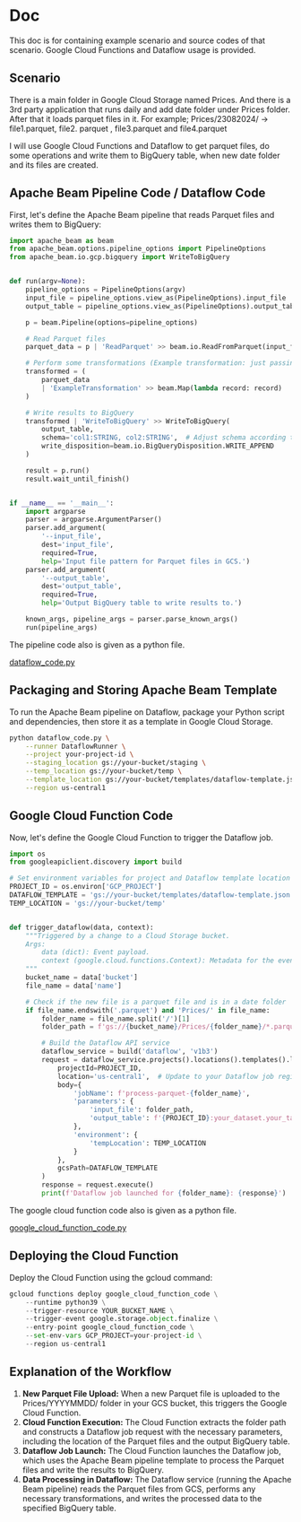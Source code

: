 # Doc
This doc is for containing example scenario and source codes of that scenario. 
Google Cloud Functions and Dataflow usage is provided.

## Scenario
There is a main folder in Google Cloud Storage named Prices. And there is a 3rd party application that runs daily 
and add date folder under Prices folder. After that it loads parquet files in it. 
For example; Prices/23082024/ -> file1.parquet, file2. parquet , file3.parquet and file4.parquet

I will use Google Cloud Functions and Dataflow to get parquet files, do some operations and write them to BigQuery table, 
when new date folder and its files are created.

## Apache Beam Pipeline Code / Dataflow Code

First, let's define the Apache Beam pipeline that reads Parquet files and writes them to BigQuery:

```python
import apache_beam as beam
from apache_beam.options.pipeline_options import PipelineOptions
from apache_beam.io.gcp.bigquery import WriteToBigQuery


def run(argv=None):
    pipeline_options = PipelineOptions(argv)
    input_file = pipeline_options.view_as(PipelineOptions).input_file
    output_table = pipeline_options.view_as(PipelineOptions).output_table

    p = beam.Pipeline(options=pipeline_options)

    # Read Parquet files
    parquet_data = p | 'ReadParquet' >> beam.io.ReadFromParquet(input_file)

    # Perform some transformations (Example transformation: just passing through the data)
    transformed = (
        parquet_data
        | 'ExampleTransformation' >> beam.Map(lambda record: record)
    )

    # Write results to BigQuery
    transformed | 'WriteToBigQuery' >> WriteToBigQuery(
        output_table,
        schema='col1:STRING, col2:STRING',  # Adjust schema according to your Parquet files
        write_disposition=beam.io.BigQueryDisposition.WRITE_APPEND
    )

    result = p.run()
    result.wait_until_finish()


if __name__ == '__main__':
    import argparse
    parser = argparse.ArgumentParser()
    parser.add_argument(
        '--input_file',
        dest='input_file',
        required=True,
        help='Input file pattern for Parquet files in GCS.')
    parser.add_argument(
        '--output_table',
        dest='output_table',
        required=True,
        help='Output BigQuery table to write results to.')

    known_args, pipeline_args = parser.parse_known_args()
    run(pipeline_args)
```

The pipeline code also is given as a python file.

[dataflow_code.py](https://github.com/AyberkYavuz/google_cloud_tools/blob/main/dataflow_code.py)

## Packaging and Storing Apache Beam Template

To run the Apache Beam pipeline on Dataflow, package your Python script and dependencies, then store it as a template in Google Cloud Storage.

```bash
python dataflow_code.py \
    --runner DataflowRunner \
    --project your-project-id \
    --staging_location gs://your-bucket/staging \
    --temp_location gs://your-bucket/temp \
    --template_location gs://your-bucket/templates/dataflow-template.json \
    --region us-central1
```

## Google Cloud Function Code

Now, let's define the Google Cloud Function to trigger the Dataflow job.

```python
import os
from googleapiclient.discovery import build

# Set environment variables for project and Dataflow template location
PROJECT_ID = os.environ['GCP_PROJECT']
DATAFLOW_TEMPLATE = 'gs://your-bucket/templates/dataflow-template.json'
TEMP_LOCATION = 'gs://your-bucket/temp'


def trigger_dataflow(data, context):
    """Triggered by a change to a Cloud Storage bucket.
    Args:
        data (dict): Event payload.
        context (google.cloud.functions.Context): Metadata for the event.
    """
    bucket_name = data['bucket']
    file_name = data['name']

    # Check if the new file is a parquet file and is in a date folder
    if file_name.endswith('.parquet') and 'Prices/' in file_name:
        folder_name = file_name.split('/')[1]
        folder_path = f'gs://{bucket_name}/Prices/{folder_name}/*.parquet'

        # Build the Dataflow API service
        dataflow_service = build('dataflow', 'v1b3')
        request = dataflow_service.projects().locations().templates().launch(
            projectId=PROJECT_ID,
            location='us-central1',  # Update to your Dataflow job region
            body={
                'jobName': f'process-parquet-{folder_name}',
                'parameters': {
                    'input_file': folder_path,
                    'output_table': f'{PROJECT_ID}:your_dataset.your_table',
                },
                'environment': {
                    'tempLocation': TEMP_LOCATION
                }
            },
            gcsPath=DATAFLOW_TEMPLATE
        )
        response = request.execute()
        print(f'Dataflow job launched for {folder_name}: {response}')
```

The google cloud function code also is given as a python file.

[google_cloud_function_code.py](https://github.com/AyberkYavuz/google_cloud_tools/blob/main/google_cloud_function_code.py)

## Deploying the Cloud Function

Deploy the Cloud Function using the gcloud command:

```python
gcloud functions deploy google_cloud_function_code \
    --runtime python39 \
    --trigger-resource YOUR_BUCKET_NAME \
    --trigger-event google.storage.object.finalize \
    --entry-point google_cloud_function_code \
    --set-env-vars GCP_PROJECT=your-project-id \
    --region us-central1
```

## Explanation of the Workflow

1. **New Parquet File Upload:** When a new Parquet file is uploaded to the Prices/YYYYMMDD/ folder in your GCS bucket, this triggers the Google Cloud Function.
2. **Cloud Function Execution:** The Cloud Function extracts the folder path and constructs a Dataflow job request with the necessary parameters, including the location of the Parquet files and the output BigQuery table.
3. **Dataflow Job Launch:** The Cloud Function launches the Dataflow job, which uses the Apache Beam pipeline template to process the Parquet files and write the results to BigQuery.
4. **Data Processing in Dataflow:** The Dataflow service (running the Apache Beam pipeline) reads the Parquet files from GCS, performs any necessary transformations, and writes the processed data to the specified BigQuery table.
